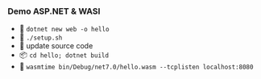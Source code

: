 ### Demo ASP.NET & WASI

- 🚧 `dotnet new web -o hello`
- 🚧 `./setup.sh`
- 📝 update source code
- 📦 `cd hello; dotnet build`
- 🚀 `wasmtime bin/Debug/net7.0/hello.wasm --tcplisten localhost:8080`

